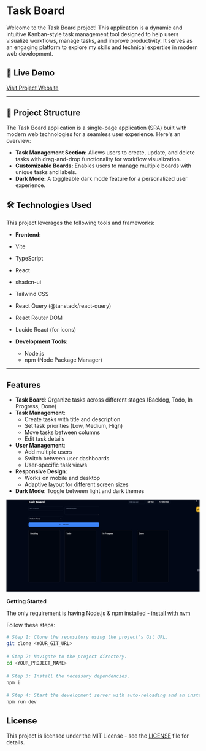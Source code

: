 # Task Board

Welcome to the Task Board project! This application is a dynamic and intuitive Kanban-style task management tool designed to help users visualize workflows, manage tasks, and improve productivity. It serves as an engaging platform to explore my skills and technical expertise in modern web development.

## 🔗 Live Demo

[Visit Project Website](https://task-board.kollaprakyath.dev/)

---

## 📂 Project Structure

The Task Board application is a single-page application (SPA) built with modern web technologies for a seamless user experience. Here's an overview:

- **Task Management Section:** Allows users to create, update, and delete tasks with drag-and-drop functionality for workflow visualization.
- **Customizable Boards:** Enables users to manage multiple boards with unique tasks and labels.
- **Dark Mode:** A toggleable dark mode feature for a personalized user experience.

## 🛠️ Technologies Used
This project leverages the following tools and frameworks:

- **Frontend:**
 - Vite
 - TypeScript
 - React
 - shadcn-ui
 - Tailwind CSS
 - React Query (@tanstack/react-query)
 - React Router DOM
 - Lucide React (for icons)

- **Development Tools:**
  - Node.js
  - npm (Node Package Manager)

---

## Features

- **Task Board**: Organize tasks across different stages (Backlog, Todo, In Progress, Done)
- **Task Management**: 
  - Create tasks with title and description
  - Set task priorities (Low, Medium, High)
  - Move tasks between columns
  - Edit task details
- **User Management**:
  - Add multiple users
  - Switch between user dashboards
  - User-specific task views
- **Responsive Design**:
  - Works on mobile and desktop
  - Adaptive layout for different screen sizes
- **Dark Mode**: Toggle between light and dark themes

![ScreenShot of Form](images/task.png)

**Getting Started**

The only requirement is having Node.js & npm installed - [install with nvm](https://github.com/nvm-sh/nvm#installing-and-updating)

Follow these steps:

```sh
# Step 1: Clone the repository using the project's Git URL.
git clone <YOUR_GIT_URL>

# Step 2: Navigate to the project directory.
cd <YOUR_PROJECT_NAME>

# Step 3: Install the necessary dependencies.
npm i

# Step 4: Start the development server with auto-reloading and an instant preview.
npm run dev
```

## License

This project is licensed under the MIT License - see the [LICENSE](LICENSE) file for details.

